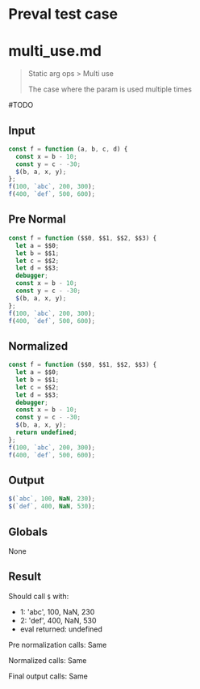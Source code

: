 # Preval test case

# multi_use.md

> Static arg ops > Multi use
>
> The case where the param is used multiple times

#TODO

## Input

`````js filename=intro
const f = function (a, b, c, d) {
  const x = b - 10;
  const y = c - -30;
  $(b, a, x, y);
};
f(100, `abc`, 200, 300);
f(400, `def`, 500, 600);
`````

## Pre Normal

`````js filename=intro
const f = function ($$0, $$1, $$2, $$3) {
  let a = $$0;
  let b = $$1;
  let c = $$2;
  let d = $$3;
  debugger;
  const x = b - 10;
  const y = c - -30;
  $(b, a, x, y);
};
f(100, `abc`, 200, 300);
f(400, `def`, 500, 600);
`````

## Normalized

`````js filename=intro
const f = function ($$0, $$1, $$2, $$3) {
  let a = $$0;
  let b = $$1;
  let c = $$2;
  let d = $$3;
  debugger;
  const x = b - 10;
  const y = c - -30;
  $(b, a, x, y);
  return undefined;
};
f(100, `abc`, 200, 300);
f(400, `def`, 500, 600);
`````

## Output

`````js filename=intro
$(`abc`, 100, NaN, 230);
$(`def`, 400, NaN, 530);
`````

## Globals

None

## Result

Should call `$` with:
 - 1: 'abc', 100, NaN, 230
 - 2: 'def', 400, NaN, 530
 - eval returned: undefined

Pre normalization calls: Same

Normalized calls: Same

Final output calls: Same
